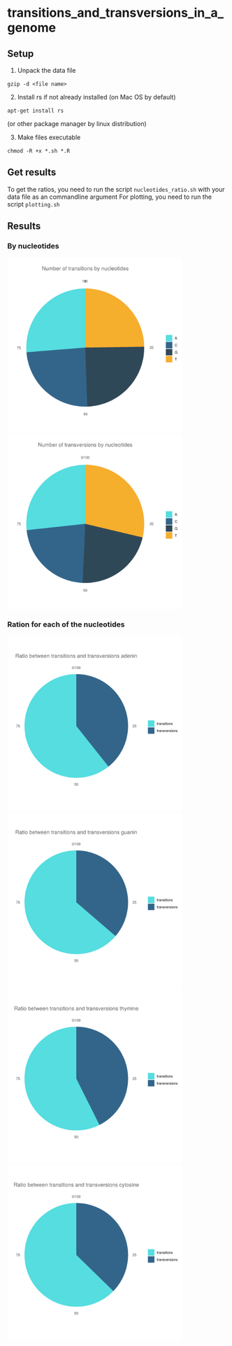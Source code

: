 # transitions_and_transversions_in_a_genome
## Setup
1. Unpack the data file
  ```shell
gzip -d <file name>
```
2. Install rs if not already installed (on Mac OS by default)
  ```shell
apt-get install rs
```
(or other package manager by linux distribution)

3. Make files executable 
  ```shell
chmod -R +x *.sh *.R
```

## Get results

To get the ratios, you need to run the script   ```nucleotides_ratio.sh``` with your data file as an commandline argument
For plotting, you need to run the script ```plotting.sh``` 

## Results

### By nucleotides 

<p float="left">
  <img src="https://github.com/lavakin/transitions_and_transversions_in_a_genome/blob/main/charts/transition_nucl.png" alt="transitions" width="400"/>
  <img src="https://github.com/lavakin/transitions_and_transversions_in_a_genome/blob/main/charts/transversion_nucl.png" alt="transversions" width="400"/>
</p>


### Ration for each of the nucleotides


<p float="left">
  <img src="https://github.com/lavakin/transitions_and_transversions_in_a_genome/blob/main/charts/adenin.png" alt="adenine" width="400"/>
  <img src="https://github.com/lavakin/transitions_and_transversions_in_a_genome/blob/main/charts/guanin.png" alt="guanine" width="400"/>
  <img src="https://github.com/lavakin/transitions_and_transversions_in_a_genome/blob/main/charts/thymine.png" alt="thymine" width="400"/>
  <img src="https://github.com/lavakin/transitions_and_transversions_in_a_genome/blob/main/charts/cytosine.png" alt="cytosine" width="400"/>
</p>
